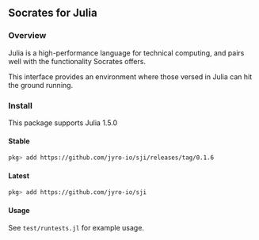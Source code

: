 ## Socrates for Julia

### Overview

Julia is a high-performance language for technical computing,
and pairs well with the functionality Socrates offers.

This interface provides an environment where those versed in Julia
can hit the ground running.

### Install

This package supports Julia 1.5.0

#### Stable

```bash
pkg> add https://github.com/jyro-io/sji/releases/tag/0.1.6
```

#### Latest

```bash
pkg> add https://github.com/jyro-io/sji
```

#### Usage

See `test/runtests.jl` for example usage.
